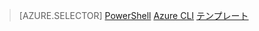 > [AZURE.SELECTOR]
>[PowerShell](virtual-network-create-udr-arm-ps.md)
>[Azure CLI](virtual-network-create-udr-arm-cli.md)
>[テンプレート](virtual-network-create-udr-arm-template.md)





